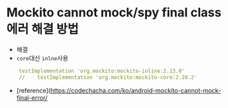 # Mockito cannot mock/spy final class 에러 해결 방법
- 해결
- `core`대신 `inlne`사용
```yaml
    testImplementation 'org.mockito:mockito-inline:2.13.0'
    //    testImplementation 'org.mockito:mockito-core:2.28.2'
```
- [reference](https://codechacha.com/ko/android-mockito-cannot-mock-final-error/